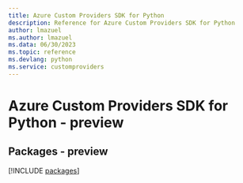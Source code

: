 ```yaml
---
title: Azure Custom Providers SDK for Python
description: Reference for Azure Custom Providers SDK for Python
author: lmazuel
ms.author: lmazuel
ms.data: 06/30/2023
ms.topic: reference
ms.devlang: python
ms.service: customproviders
---
```

# Azure Custom Providers SDK for Python - preview
## Packages - preview
[!INCLUDE [packages](custom-providers-index.md)]